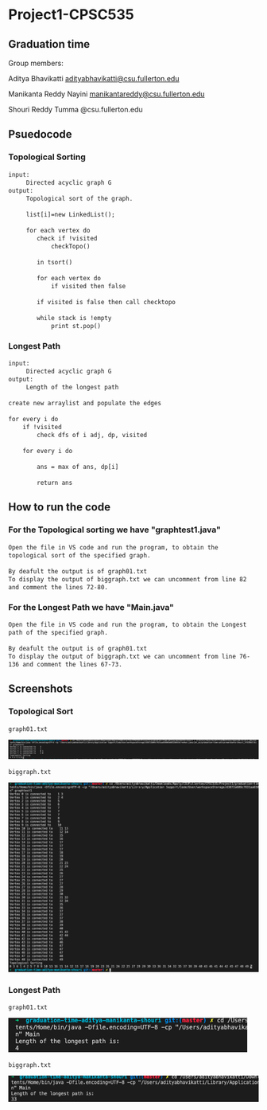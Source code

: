 # Project1-CPSC535
## Graduation time

Group members:

Aditya Bhavikatti adityabhavikatti@csu.fullerton.edu

Manikanta Reddy Nayini     manikantareddy@csu.fullerton.edu

Shouri Reddy Tumma           @csu.fullerton.edu

## Psuedocode

### Topological Sorting
    
    input: 
         Directed acyclic graph G
    output: 
         Topological sort of the graph.

         list[i]=new LinkedList();

         for each vertex do
            check if !visited
                checkTopo()

            in tsort()

            for each vertex do
                if visited then false

            if visited is false then call checktopo

            while stack is !empty
                print st.pop()

        

### Longest Path
    input: 
         Directed acyclic graph G
    output: 
         Length of the longest path
    
    create new arraylist and populate the edges

    for every i do
        if !visited
            check dfs of i adj, dp, visited

        for every i do

            ans = max of ans, dp[i]

            return ans





## How to run the code

### For the Topological sorting we have "graphtest1.java"

    Open the file in VS code and run the program, to obtain the topological sort of the specified graph.

    By deafult the output is of graph01.txt
    To display the output of biggraph.txt we can uncomment from line 82 and comment the lines 72-80.


 ### For the Longest Path we have "Main.java"

    Open the file in VS code and run the program, to obtain the Longest path of the specified graph.

    By deafult the output is of graph01.txt
    To display the output of biggraph.txt we can uncomment from line 76-136 and comment the lines 67-73.


## Screenshots

### Topological Sort

    graph01.txt
    
   <img src="/screenshots/topological_sort_graph01.png?raw=true">
   
    biggraph.txt
    
   <img src="/screenshots/topological_sort_biggraph.png?raw=true">


### Longest Path

    graph01.txt
    
   <img src="/screenshots/longest_path_graph01.png?raw=true">
   
    biggraph.txt
    
   <img src="/screenshots/longest_path_biggraph.png?raw=true">
